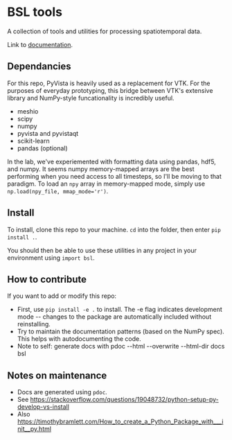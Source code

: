 # BSL tools

A collection of tools and utilities for processing spatiotemporal data.

Link to [documentation](https://biomedical-simulation-lab.github.io/BSL-tools/docs/bsl/index.html).

## Dependancies
For this repo, PyVista is heavily used as a replacement for VTK. For the purposes of everyday prototyping, this bridge between VTK's extensive library and NumPy-style funcationality is incredibly useful.

- meshio 
- scipy 
- numpy 
- pyvista and pyvistaqt
- scikit-learn
- pandas (optional)

In the lab, we've experiemented with formatting data using pandas, hdf5, and numpy. It seems numpy memory-mapped arrays are the best performing when you need access to all timesteps, so I'll be moving to that paradigm. To load an `npy` array in memory-mapped mode, simply use `np.load(npy_file, mmap_mode='r')`.

## Install
To install, clone this repo to your machine. `cd` into the folder, then enter `pip install .`. 

You should then be able to use these utilities in any project in your environment using `import bsl`.

## How to contribute
If you want to add or modify this repo: 
 
- First, use `pip install -e .` to install. The -e flag indicates development mode -- changes to the package are automatically included without reinstalling.
- Try to maintain the documentation patterns (based on the NumPy spec). This helps with autodocumenting the code. 
- Note to self: generate docs with pdoc --html --overwrite --html-dir docs bsl

## Notes on maintenance
- Docs are generated using `pdoc`. 
- See https://stackoverflow.com/questions/19048732/python-setup-py-develop-vs-install 
- Also https://timothybramlett.com/How_to_create_a_Python_Package_with___init__py.html